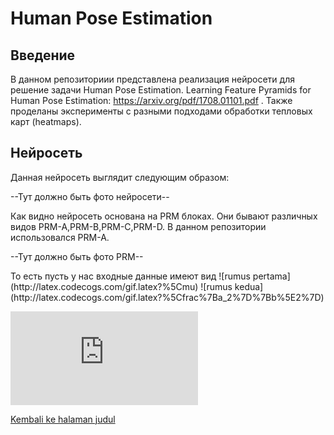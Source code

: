 # Human Pose Estimation

## Введение

В данном репозиториии представлена реализация нейросети для решение задачи Human Pose Estimation. Learning Feature Pyramids for Human Pose Estimation: https://arxiv.org/pdf/1708.01101.pdf . Также проделаны эксперименты с разными подходами обработки тепловых карт (heatmaps).

## Нейросеть
Данная нейросеть выглядит следующим образом:
<p>--Тут должно быть фото нейросети--
<p>Как видно нейросеть основана на PRM блоках. Они бывают различных видов PRM-A,PRM-B,PRM-C,PRM-D. В данном репозитории использовался PRM-A.
<p>--Тут должно быть фото PRM--
<p>  То есть пусть у нас входные данные имеют вид 
![rumus pertama](http://latex.codecogs.com/gif.latex?%5Cmu)
![rumus kedua](http://latex.codecogs.com/gif.latex?%5Cfrac%7Ba_2%7D%7Bb%5E2%7D)

![first equation](http://latex.codecogs.com/gif.latex?%5Cfrac%7Ba%7D%7Bb%7D)

[Kembali ke halaman judul](README.md)
